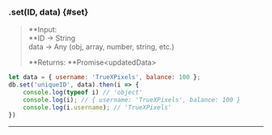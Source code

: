 ### .set\(ID, data\) {#set}

> **Input:          
>    **ID -&gt; String  
>    data -&gt; Any \(obj, array, number, string, etc.\)
>
> **Returns: **Promise&lt;updatedData&gt;

```js
let data = { username: 'TrueXPixels', balance: 100 };
db.set('uniqueID', data).then(i => {
    console.log(typeof i) // 'object'
    console.log(i); // { username: 'TrueXPixels', balance: 100 }
    console.log(i.username); // 'TrueXPixels'
})
```

---



